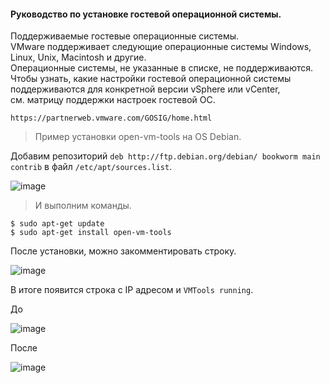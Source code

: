 #### Руководство по установке гостевой операционной системы.
Поддерживаемые гостевые операционные системы.<br>
VMware поддерживает следующие операционные системы Windows, Linux, Unix, Macintosh и другие.<br> 
Операционные системы, не указанные в списке, не поддерживаются.<br>
Чтобы узнать, какие настройки гостевой операционной системы<br>
поддерживаются для конкретной версии vSphere или vCenter, <br>
см. матрицу поддержки настроек гостевой ОС.<br>

``https://partnerweb.vmware.com/GOSIG/home.html``

> Пример установки open-vm-tools на OS Debian.

Добавим репозиторий ``deb http://ftp.debian.org/debian/ bookworm main contrib`` в файл ``/etc/apt/sources.list``.

![image](https://github.com/tvgVita69/Linux_begin/assets/98489171/d7b1afa3-9ea0-45fa-829b-5898052bb143)

> И выполним команды.

```
$ sudo apt-get update
$ sudo apt-get install open-vm-tools
```
После установки, можно закомментировать строку.

![image](https://github.com/tvgVita69/Linux_begin/assets/98489171/ed69c3ec-a597-4ec0-8815-60e6db3ca825)

В итоге появится строка с IP адресом и ``VMTools running``.

До

![image](https://github.com/tvgVita69/Linux_begin/assets/98489171/3e949e3a-97de-490a-bf04-69e054ed5b53)

После

![image](https://github.com/tvgVita69/Linux_begin/assets/98489171/51121954-f585-4d83-a07a-46bcf2f43f66)

